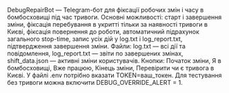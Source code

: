 DebugRepairBot — Telegram-бот для фіксації робочих змін і часу в бомбосховищі під час тривоги.
Основні можливості: старт і завершення зміни, фіксація перебування в укритті тільки за наявності тривоги в Києві, фіксація повернення до роботи, автоматичний підрахунок загального stop-time, запис усіх дій у log.txt і log_report.txt, підтвердження завершення зміни.
Файли: log.txt — всі дії та повідомлення, log_report.txt — звіти по завершених змінах, shift_data.json — активні зміни користувачів.
Кнопки: Початок зміни, Я в бомбосховищі, Вже працюю, Кінець зміни, Перевірити чи є тривога в Києві.
У файлі .env потрібно вказати TOKEN=ваш_токен.
Для тестування без тривоги можна включити DEBUG_OVERRIDE_ALERT = 1.